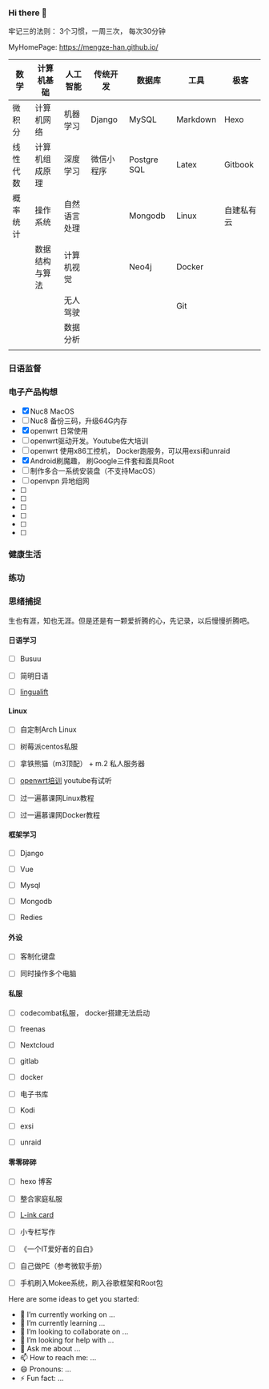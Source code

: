 ### Hi there 👋

牢记三的法则： 3个习惯，一周三次， 每次30分钟


MyHomePage: https://mengze-han.github.io/



| 数学     | 计算机基础     | 人工智能     | 传统开发   | 数据库      | 工具     | 极客       |
| -------- | -------------- | ------------ | ---------- | ----------- | -------- | ---------- |
| 微积分   | 计算机网络     | 机器学习     | Django     | MySQL       | Markdown | Hexo       |
| 线性代数 | 计算机组成原理 | 深度学习     | 微信小程序 | Postgre SQL | Latex    | Gitbook    |
| 概率统计 | 操作系统       | 自然语言处理 |            | Mongodb     | Linux    | 自建私有云 |
|          | 数据结构与算法 | 计算机视觉   |            | Neo4j       | Docker   |            |
|          |                | 无人驾驶     |            |             | Git      |            |
|          |                | 数据分析     |            |             |          |            |
|          |                |              |            |             |          |            |




### 日语监督


### 电子产品构想

- [x] Nuc8 MacOS 
- [ ] Nuc8 备份三码，升级64G内存
- [x] openwrt 日常使用
- [ ] openwrt驱动开发。Youtube佐大培训
- [ ] openwrt 使用x86工控机， Docker跑服务，可以用exsi和unraid
- [x] Android刷魔趣， 刷Google三件套和面具Root
- [ ] 制作多合一系统安装盘（不支持MacOS） 
- [ ] openvpn 异地组网
- [ ] 
- [ ] 
- [ ] 
- [ ] 
- [ ] 
- [ ] 


### 健康生活



### 练功


### 思绪捕捉

生也有涯，知也无涯。但是还是有一颗爱折腾的心，先记录，以后慢慢折腾吧。



#### 日语学习

- [ ] Busuu
- [ ] 简明日语
- [ ] [lingualift](https://app.lingualift.com/)



#### Linux

- [ ] 自定制Arch Linux
- [ ] 树莓派centos私服
- [ ] 拿铁熊猫（m3顶配） + m.2 私人服务器
- [ ] [openwrt培训](http://forgotfun.org/openwrt-training.html) youtube有试听
- [ ] 过一遍慕课网Linux教程
- [ ] 过一遍慕课网Docker教程





#### 框架学习

- [ ] Django
- [ ] Vue
- [ ] Mysql
- [ ] Mongodb
- [ ] Redies



#### 外设

- [ ] 客制化键盘
- [ ] 同时操作多个电脑



#### 私服

- [ ] codecombat私服， docker搭建无法启动
- [ ] freenas
- [ ] Nextcloud
- [ ] gitlab
- [ ] docker
- [ ] 电子书库
- [ ] Kodi
- [ ] exsi
- [ ] unraid



#### 零零碎碎

- [ ] hexo 博客
- [ ] 整合家庭私服
- [ ] [L-ink card](https://github.com/peng-zhihui/L-ink_Card)
- [ ] 小专栏写作
- [ ] 《一个IT爱好者的自白》
- [ ] 自己做PE（参考微软手册）
- [ ] 手机刷入Mokee系统，刷入谷歌框架和Root包



Here are some ideas to get you started:

- 🔭 I’m currently working on ...
- 🌱 I’m currently learning ...
- 👯 I’m looking to collaborate on ...
- 🤔 I’m looking for help with ...
- 💬 Ask me about ...
- 📫 How to reach me: ...
- 😄 Pronouns: ...
- ⚡ Fun fact: ...


